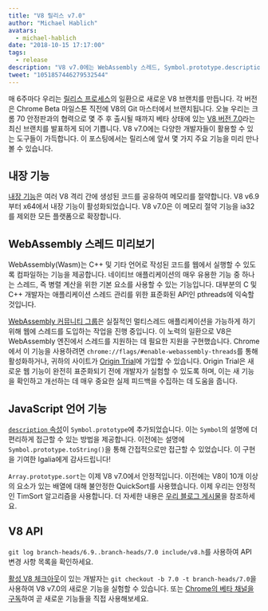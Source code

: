```yaml
---
title: "V8 릴리스 v7.0"
author: "Michael Hablich"
avatars: 
  - michael-hablich
date: "2018-10-15 17:17:00"
tags: 
  - release
description: "V8 v7.0에는 WebAssembly 스레드, Symbol.prototype.description, 더 많은 플랫폼에서의 내장 기능이 포함되었습니다!"
tweet: "1051857446279532544"
---
```

매 6주마다 우리는 [릴리스 프로세스](/docs/release-process)의 일환으로 새로운 V8 브랜치를 만듭니다. 각 버전은 Chrome Beta 마일스톤 직전에 V8의 Git 마스터에서 브랜치됩니다. 오늘 우리는 크롬 70 안정판과의 협력으로 몇 주 후 출시될 때까지 베타 상태에 있는 [V8 버전 7.0](https://chromium.googlesource.com/v8/v8.git/+log/branch-heads/7.0)라는 최신 브랜치를 발표하게 되어 기쁩니다. V8 v7.0에는 다양한 개발자들이 활용할 수 있는 도구들이 가득합니다. 이 포스팅에서는 릴리스에 앞서 몇 가지 주요 기능을 미리 만나볼 수 있습니다.

<!--truncate-->
## 내장 기능

[내장 기능](/blog/embedded-builtins)은 여러 V8 격리 간에 생성된 코드를 공유하여 메모리를 절약합니다. V8 v6.9부터 x64에서 내장 기능이 활성화되었습니다. V8 v7.0은 이 메모리 절약 기능을 ia32를 제외한 모든 플랫폼으로 확장합니다.

## WebAssembly 스레드 미리보기

WebAssembly(Wasm)는 C++ 및 기타 언어로 작성된 코드를 웹에서 실행할 수 있도록 컴파일하는 기능을 제공합니다. 네이티브 애플리케이션의 매우 유용한 기능 중 하나는 스레드, 즉 병렬 계산을 위한 기본 요소를 사용할 수 있는 기능입니다. 대부분의 C 및 C++ 개발자는 애플리케이션 스레드 관리를 위한 표준화된 API인 pthreads에 익숙할 것입니다.

[WebAssembly 커뮤니티 그룹](https://www.w3.org/community/webassembly/)은 실질적인 멀티스레드 애플리케이션을 가능하게 하기 위해 웹에 스레드를 도입하는 작업을 진행 중입니다. 이 노력의 일환으로 V8은 WebAssembly 엔진에서 스레드를 지원하는 데 필요한 지원을 구현했습니다. Chrome에서 이 기능을 사용하려면 `chrome://flags/#enable-webassembly-threads`를 통해 활성화하거나, 귀하의 사이트가 [Origin Trial](https://github.com/GoogleChrome/OriginTrials)에 가입할 수 있습니다. Origin Trial은 새로운 웹 기능이 완전히 표준화되기 전에 개발자가 실험할 수 있도록 하며, 이는 새 기능을 확인하고 개선하는 데 매우 중요한 실제 피드백을 수집하는 데 도움을 줍니다.

## JavaScript 언어 기능

[`description` 속성](https://tc39.es/proposal-Symbol-description/)이 `Symbol.prototype`에 추가되었습니다. 이는 `Symbol`의 설명에 더 편리하게 접근할 수 있는 방법을 제공합니다. 이전에는 설명에 `Symbol.prototype.toString()`을 통해 간접적으로만 접근할 수 있었습니다. 이 구현을 기여한 Igalia에게 감사드립니다!

`Array.prototype.sort`는 이제 V8 v7.0에서 안정적입니다. 이전에는 V8이 10개 이상의 요소가 있는 배열에 대해 불안정한 QuickSort를 사용했습니다. 이제 우리는 안정적인 TimSort 알고리즘을 사용합니다. 더 자세한 내용은 [우리 블로그 게시물](/blog/array-sort)을 참조하세요.

## V8 API

`git log branch-heads/6.9..branch-heads/7.0 include/v8.h`를 사용하여 API 변경 사항 목록을 확인하세요.

[활성 V8 체크아웃](/docs/source-code#using-git)이 있는 개발자는 `git checkout -b 7.0 -t branch-heads/7.0`을 사용하여 V8 v7.0의 새로운 기능을 실험할 수 있습니다. 또는 [Chrome의 베타 채널을 구독](https://www.google.com/chrome/browser/beta.html)하여 곧 새로운 기능들을 직접 사용해보세요.
